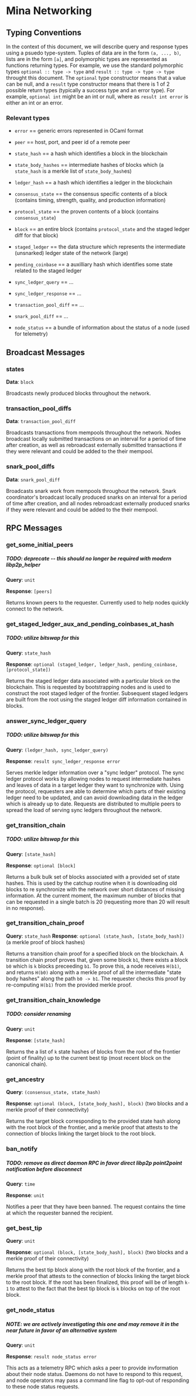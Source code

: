# Mina Networking

## Typing Conventions

In the context of this document, we will describe query and response types using a psuedo type-system. Tuples of data are in the form `(a, ..., b)`, lists are in the form `[a]`, and polymorphic types are represented as functions returning types. For example, we use the standard polymorphic types `optional :: type -> type` and `result :: type -> type -> type` throught this document. The `optional` type constructor means that a value can be null, and a `result` type constructor means that there is 1 of 2 possible return types (typically a success type and an error type). For example, `optional int` might be an int or null, where as `result int error` is either an int or an error.

### Relevant types

- `error` == generic errors represented in OCaml format
- `peer` == host, port, and peer id of a remote peer
- `state_hash` == a hash which identifies a block in the blockchain
- `state_body_hashes` == intermediate hashes of blocks which (a `state_hash` is a merkle list of `state_body_hash`es)
- `ledger_hash` == a hash which identifies a ledger in the blockchain
- `consensus_state` == the consensus specific contents of a block (contains timing, strength, quality, and production information)
- `protocol_state` == the proven contents of a block (contains `consensus_state`)
- `block` == an entire block (contains `protocol_state` and the staged ledger diff for that block)
- `staged_ledger` == the data structure which represents the intermediate (unsnarked) ledger state of the network (large)
- `pending_coinbase` == a auxilliary hash which identifies some state related to the staged ledger

- `sync_ledger_query` == ...
- `sync_ledger_response` == ...
- `transaction_pool_diff` == ...
- `snark_pool_diff` == ...
- `node_status` == a bundle of information about the status of a node (used for telemetry)

## Broadcast Messages

### states

**Data**: `block`

Broadcasts newly produced blocks throughout the network.

### transaction\_pool\_diffs

**Data**: `transaction_pool_diff`

Broadcasts transactions from mempools throughout the network. Nodes broadcast locally submitted transactions on an interval for a period of time after creation, as well as rebroadcast externally submitted transactions if they were relevant and could be added to the their mempool.

### snark\_pool\_diffs

**Data**: `snark_pool_diff`

Broadcasts snark work from mempools throughout the network. Snark coordinator's broadcast locally produced snarks on an interval for a period of time after creation, and all nodes rebroadcast externally produced snarks if they were relevant and could be added to the their mempool.

## RPC Messages

### get\_some\_initial\_peers

##### TODO: deprecate -- this should no longer be required with modern libp2p\_helper

**Query**: `unit`

**Response**: `[peers]`

Returns known peers to the requester. Currently used to help nodes quickly connect to the network.

### get\_staged\_ledger\_aux\_and\_pending\_coinbases\_at\_hash

##### TODO: utilize bitswap for this

**Query**: `state_hash`

**Response**: `optional (staged_ledger, ledger_hash, pending_coinbase, [protocol_state])`

Returns the staged ledger data associated with a particular block on the blockchain. This is requested by bootstrapping nodes and is used to construct the root staged ledger of the frontier. Subsequent staged ledgers are built from the root using the staged ledger diff information contained in blocks.

### answer\_sync\_ledger\_query

##### TODO: utilize bitswap for this

**Query**: `(ledger_hash, sync_ledger_query)`

**Response**: `result sync_ledger_response error`

Serves merkle ledger information over a "sync ledger" protocol. The sync ledger protocol works by allowing nodes to request intermediate hashes and leaves of data in a target ledger they want to synchronize with. Using the protocol, requesters are able to determine which parts of their existing ledger need to be updated, and can avoid downloading data in the ledger which is already up to date. Requests are distributed to multiple peers to spread the load of serving sync ledgers throughout the network.

### get\_transition\_chain

##### TODO: utilize bitswap for this

**Query**: `[state_hash]`

**Response**: `optional [block]`

Returns a bulk bulk set of blocks associated with a provided set of state hashes. This is used by the catchup routine when it is downloading old blocks to re synchronize with the network over short distances of missing information. At the current moment, the maximum number of blocks that can be requested in a single batch is 20 (requesting more than 20 will result in no response).

### get\_transition\_chain\_proof

**Query**: `state_hash`
**Response**: `optional (state_hash, [state_body_hash])` (a merkle proof of block hashes)

Returns a transition chain proof for a specified block on the blockchain. A transition chain proof proves that, given some block `b1`, there exists a block `b0` which is `k` blocks preceeding `b1`. To prove this, a node receives `H(b1)`, and returns `H(b0)` along with a merkle proof of all the intermediate "state body hashes" along the path `b0 -> b1`. The requester checks this proof by re-computing `H(b1)` from the provided merkle proof.

### get\_transition\_chain\_knowledge

##### TODO: consider renaming

**Query**: `unit`

**Response**: `[state_hash]`

Returns the a list of `k` state hashes of blocks from the root of the frontier (point of finality) up to the current best tip (most recent block on the canonical chain).

### get\_ancestry

**Query**: `(consensus_state, state_hash)`

**Response**: `optional (block, [state_body_hash], block)` (two blocks and a merkle proof of their connectivity)

Returns the target block corresponding to the provided state hash along with the root block of the frontier, and a merkle proof that attests to the connection of blocks linking the target block to the root block.

### ban\_notify

##### TODO: remove as direct daemon RPC in favor direct libp2p point2point notification before disconnect

**Query**: `time`

**Response**: `unit`

Notifies a peer that they have been banned. The request contains the time at which the requester banned the recipient.

### get\_best\_tip

**Query**: `unit`

**Response**: `optional (block, [state_body_hash], block)` (two blocks and a merkle proof of their connectivity)

Returns the best tip block along with the root block of the frontier, and a merkle proof that attests to the connection of blocks linking the target block to the root block. If the root has been finalized, this proof will be of length `k-1` to attest to the fact that the best tip block is `k` blocks on top of the root block.

### get\_node\_status

##### NOTE: we are actively investigating this one and may remove it in the near future in favor of an alternative system

**Query**: `unit`

**Response**: `result node_status error`

This acts as a telemetry RPC which asks a peer to provide invformation about their node status. Daemons do not have to respond to this request, and node operators may pass a command line flag to opt-out of responding to these node status requests.
